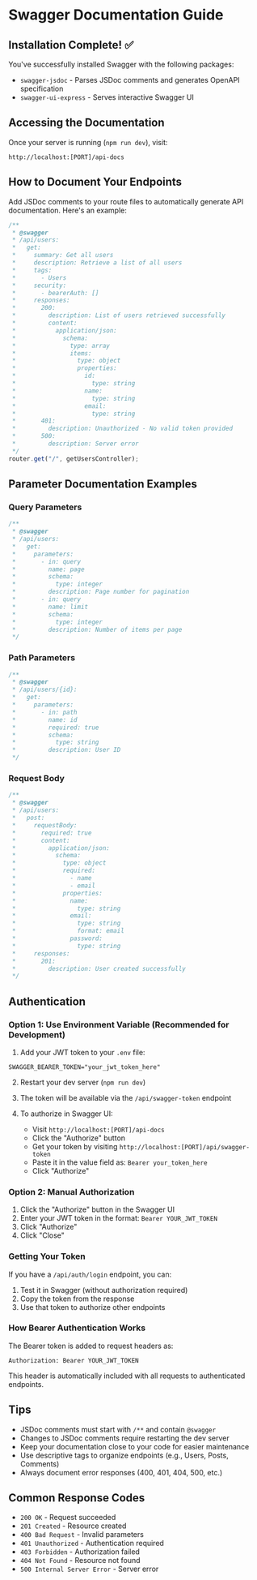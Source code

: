 # Swagger Documentation Guide

## Installation Complete! ✅

You've successfully installed Swagger with the following packages:
- `swagger-jsdoc` - Parses JSDoc comments and generates OpenAPI specification
- `swagger-ui-express` - Serves interactive Swagger UI

## Accessing the Documentation

Once your server is running (`npm run dev`), visit:
```
http://localhost:[PORT]/api-docs
```

## How to Document Your Endpoints

Add JSDoc comments to your route files to automatically generate API documentation. Here's an example:

```typescript
/**
 * @swagger
 * /api/users:
 *   get:
 *     summary: Get all users
 *     description: Retrieve a list of all users
 *     tags:
 *       - Users
 *     security:
 *       - bearerAuth: []
 *     responses:
 *       200:
 *         description: List of users retrieved successfully
 *         content:
 *           application/json:
 *             schema:
 *               type: array
 *               items:
 *                 type: object
 *                 properties:
 *                   id:
 *                     type: string
 *                   name:
 *                     type: string
 *                   email:
 *                     type: string
 *       401:
 *         description: Unauthorized - No valid token provided
 *       500:
 *         description: Server error
 */
router.get("/", getUsersController);
```

## Parameter Documentation Examples

### Query Parameters
```typescript
/**
 * @swagger
 * /api/users:
 *   get:
 *     parameters:
 *       - in: query
 *         name: page
 *         schema:
 *           type: integer
 *         description: Page number for pagination
 *       - in: query
 *         name: limit
 *         schema:
 *           type: integer
 *         description: Number of items per page
 */
```

### Path Parameters
```typescript
/**
 * @swagger
 * /api/users/{id}:
 *   get:
 *     parameters:
 *       - in: path
 *         name: id
 *         required: true
 *         schema:
 *           type: string
 *         description: User ID
 */
```

### Request Body
```typescript
/**
 * @swagger
 * /api/users:
 *   post:
 *     requestBody:
 *       required: true
 *       content:
 *         application/json:
 *           schema:
 *             type: object
 *             required:
 *               - name
 *               - email
 *             properties:
 *               name:
 *                 type: string
 *               email:
 *                 type: string
 *                 format: email
 *               password:
 *                 type: string
 *     responses:
 *       201:
 *         description: User created successfully
 */
```

## Authentication

### Option 1: Use Environment Variable (Recommended for Development)

1. Add your JWT token to your `.env` file:
```env
SWAGGER_BEARER_TOKEN="your_jwt_token_here"
```

2. Restart your dev server (`npm run dev`)

3. The token will be available via the `/api/swagger-token` endpoint

4. To authorize in Swagger UI:
   - Visit `http://localhost:[PORT]/api-docs`
   - Click the "Authorize" button
   - Get your token by visiting `http://localhost:[PORT]/api/swagger-token`
   - Paste it in the value field as: `Bearer your_token_here`
   - Click "Authorize"

### Option 2: Manual Authorization

1. Click the "Authorize" button in the Swagger UI
2. Enter your JWT token in the format: `Bearer YOUR_JWT_TOKEN`
3. Click "Authorize"
4. Click "Close"

### Getting Your Token

If you have a `/api/auth/login` endpoint, you can:
1. Test it in Swagger (without authorization required)
2. Copy the token from the response
3. Use that token to authorize other endpoints

### How Bearer Authentication Works

The Bearer token is added to request headers as:
```
Authorization: Bearer YOUR_JWT_TOKEN
```

This header is automatically included with all requests to authenticated endpoints.

## Tips

- JSDoc comments must start with `/**` and contain `@swagger`
- Changes to JSDoc comments require restarting the dev server
- Keep your documentation close to your code for easier maintenance
- Use descriptive tags to organize endpoints (e.g., Users, Posts, Comments)
- Always document error responses (400, 401, 404, 500, etc.)

## Common Response Codes

- `200 OK` - Request succeeded
- `201 Created` - Resource created
- `400 Bad Request` - Invalid parameters
- `401 Unauthorized` - Authentication required
- `403 Forbidden` - Authorization failed
- `404 Not Found` - Resource not found
- `500 Internal Server Error` - Server error
